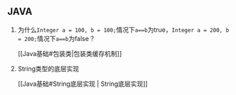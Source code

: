 ## JAVA

1. 为什么`Integer a = 100, b = 100;`情况下`a==b`为true，`Integer a = 200, b = 200;`情况下`a==b`为false？

	[[Java基础#包装类|包装类缓存机制]]

2. String类型的底层实现 

	[[Java基础#String底层实现 | String底层实现]]